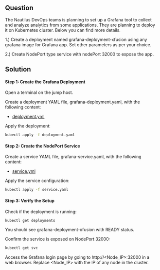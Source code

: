 ## Question
The Nautilus DevOps teams is planning to set up a Grafana tool to collect and analyze analytics from some applications. They are planning to deploy it on Kubernetes cluster. Below you can find more details.

1.) Create a deployment named grafana-deployment-xfusion using any grafana image for Grafana app. Set other parameters as per your choice.

2.) Create NodePort type service with nodePort 32000 to expose the app.

## Solution
#### Step 1: Create the Grafana Deployment
Open a terminal on the jump host.

Create a deployment YAML file, grafana-deployment.yaml, with the following content:

- [deployment.yml](./deployment.yml)

Apply the deployment:
```bash
kubectl apply -f deployment.yaml
```

#### Step 2: Create the NodePort Service
Create a service YAML file, grafana-service.yaml, with the following content:

- [service.yml](./service.yml)

Apply the service configuration:
```bash
kubectl apply -f service.yaml
```

#### Step 3: Verify the Setup
Check if the deployment is running:
```bash
kubectl get deployments
```

You should see grafana-deployment-xfusion with READY status.

Confirm the service is exposed on NodePort 32000:
```bash
kubectl get svc 
```
Access the Grafana login page by going to http://<Node_IP>:32000 in a web browser. Replace <Node_IP> with the IP of any node in the cluster.
